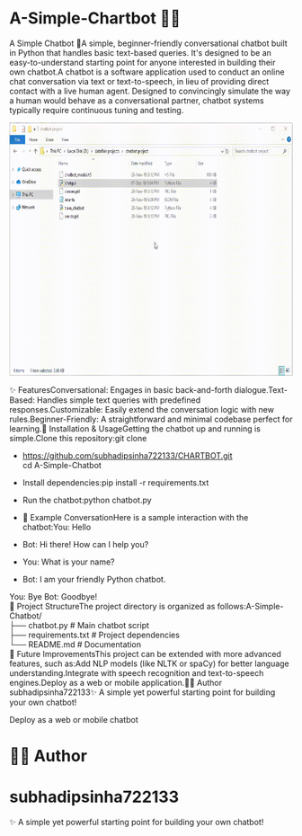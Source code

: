 # A-Simple-Chartbot 🤖✨

A Simple Chatbot 🤖A simple, beginner-friendly conversational chatbot built in Python that handles basic text-based queries. It's designed to be an easy-to-understand starting point for anyone interested in building their own chatbot.A chatbot is a software application used to conduct an online chat conversation via text or text-to-speech, in lieu of providing direct contact with a live human agent. Designed to convincingly simulate the way a human would behave as a conversational partner, chatbot systems typically require continuous tuning and testing.<p align="center"><img width="880" height="450" src="Python-chatbot-project.gif" alt="Python chatbot project demo"></p>✨ FeaturesConversational: Engages in basic back-and-forth dialogue.Text-Based: Handles simple text queries with predefined responses.Customizable: Easily extend the conversation logic with new rules.Beginner-Friendly: A straightforward and minimal codebase perfect for learning.🔹 Installation & UsageGetting the chatbot up and running is simple.Clone this repository:git clone 

- https://github.com/subhadipsinha722133/CHARTBOT.git <br>
cd A-Simple-Chatbot
- Install dependencies:pip install -r requirements.txt
- Run the chatbot:python chatbot.py
- 💬 Example ConversationHere is a sample interaction with the chatbot:You: Hello
- Bot: Hi there! How can I help you?

- You: What is your name?
- Bot: I am your friendly Python chatbot.

You: Bye
Bot: Goodbye! <br>
📂 Project StructureThe project directory is organized as follows:A-Simple-Chatbot/ <br>
├── chatbot.py        # Main chatbot script <br>
├── requirements.txt  # Project dependencies <br>
└── README.md         # Documentation <br>
🚀 Future ImprovementsThis project can be extended with more advanced features, such as:Add NLP models (like NLTK or spaCy) for better language understanding.Integrate with speech recognition and text-to-speech engines.Deploy as a web or mobile application.👨‍💻 Author subhadipsinha722133✨ A simple yet powerful starting point for building your own chatbot! <br>
 
Deploy as a web or mobile chatbot

# 👨‍💻 Author

# subhadipsinha722133

✨ A simple yet powerful starting point for building your own chatbot!
